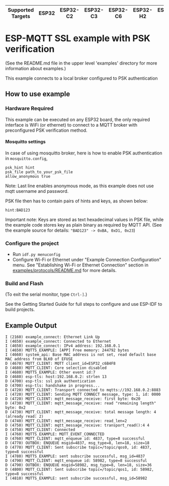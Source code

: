 | Supported Targets | ESP32 | ESP32-C2 | ESP32-C3 | ESP32-C6 | ESP32-H2 | ESP32-S2 | ESP32-S3 |
| ----------------- | ----- | -------- | -------- | -------- | -------- | -------- | -------- |

# ESP-MQTT SSL example with PSK verification

(See the README.md file in the upper level 'examples' directory for more information about examples.)

This example connects to a local broker configured to PSK authentication

## How to use example

### Hardware Required

This example can be executed on any ESP32 board, the only required interface is WiFi (or ethernet) to connect to a MQTT
broker with preconfigured PSK verification method.

#### Mosquitto settings
In case of using mosquitto broker, here is how to enable PSK authentication in `mosquitto.config`,
```
psk_hint hint
psk_file path_to_your_psk_file
allow_anonymous true
```
Note: Last line enables anonymous mode, as this example does not use mqtt username and password.

PSK file then has to contain pairs of hints and keys, as shown below:
```
hint:BAD123
```

Important note: Keys are stored as text hexadecimal values in PSK file, while the example code stores key as plain binary
as required by MQTT API. (See the example source for details: `"BAD123" -> 0xBA, 0xD1, 0x23`)

### Configure the project

* Run `idf.py menuconfig`
* Configure Wi-Fi or Ethernet under "Example Connection Configuration" menu. See "Establishing Wi-Fi or Ethernet Connection" section in [examples/protocols/README.md](../../README.md) for more details.

### Build and Flash


(To exit the serial monitor, type ``Ctrl-]``.)

See the Getting Started Guide for full steps to configure and use ESP-IDF to build projects.

## Example Output

```
I (2160) example_connect: Ethernet Link Up
I (4650) example_connect: Connected to Ethernet
I (4650) example_connect: IPv4 address: 192.168.0.1
I (4650) MQTTS_EXAMPLE: [APP] Free memory: 244792 bytes
I (4660) system_api: Base MAC address is not set, read default base MAC address from BLK0 of EFUSE
D (4670) MQTT_CLIENT: MQTT client_id=ESP32_c6B4F8
D (4680) MQTT_CLIENT: Core selection disabled
I (4680) MQTTS_EXAMPLE: Other event id:7
D (4680) esp-tls: host:192.168.0.2: strlen 13
D (4700) esp-tls: ssl psk authentication
D (4700) esp-tls: handshake in progress...
D (4720) MQTT_CLIENT: Transport connected to mqtts://192.168.0.2:8883
I (4720) MQTT_CLIENT: Sending MQTT CONNECT message, type: 1, id: 0000
D (4720) MQTT_CLIENT: mqtt_message_receive: first byte: 0x20
D (4730) MQTT_CLIENT: mqtt_message_receive: read "remaining length" byte: 0x2
D (4730) MQTT_CLIENT: mqtt_message_receive: total message length: 4 (already read: 2)
D (4740) MQTT_CLIENT: mqtt_message_receive: read_len=2
D (4750) MQTT_CLIENT: mqtt_message_receive: transport_read():4 4
D (4750) MQTT_CLIENT: Connected
I (4760) MQTTS_EXAMPLE: MQTT_EVENT_CONNECTED
D (4760) MQTT_CLIENT: mqtt_enqueue id: 4837, type=8 successful
D (4770) OUTBOX: ENQUEUE msgid=4837, msg_type=8, len=18, size=18
D (4770) MQTT_CLIENT: Sent subscribe topic=/topic/qos0, id: 4837, type=8 successful
I (4780) MQTTS_EXAMPLE: sent subscribe successful, msg_id=4837
D (4790) MQTT_CLIENT: mqtt_enqueue id: 58982, type=8 successful
D (4790) OUTBOX: ENQUEUE msgid=58982, msg_type=8, len=18, size=36
D (4800) MQTT_CLIENT: Sent subscribe topic=/topic/qos1, id: 58982, type=8 successful
I (4810) MQTTS_EXAMPLE: sent subscribe successful, msg_id=58982
```

